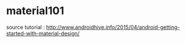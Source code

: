 # material101
source tutorial : http://www.androidhive.info/2015/04/android-getting-started-with-material-design/
